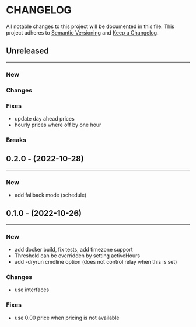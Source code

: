 # CHANGELOG

All notable changes to this project will be documented in this file.
This project adheres to [Semantic Versioning](http://semver.org/) and [Keep a Changelog](http://keepachangelog.com/).



## Unreleased
---

### New

### Changes

### Fixes
* update day ahead prices
* hourly prices where off by one hour

### Breaks


## 0.2.0 - (2022-10-28)
---

### New
* add fallback mode (schedule)


## 0.1.0 - (2022-10-26)
---

### New
* add docker build, fix tests, add timezone support
* Threshold can be overridden by setting activeHours
* add -dryrun cmdline option (does not control relay when this is set)

### Changes
* use interfaces

### Fixes
* use 0.00 price when pricing is not available


